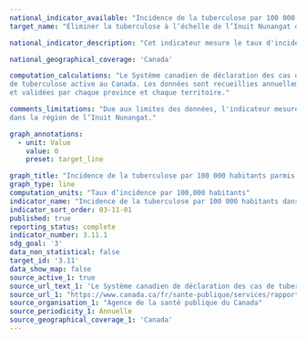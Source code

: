 ```yaml
---
national_indicator_available: "Incidence de la tuberculose par 100 000 habitants dans l’Inuit Nunangat"
target_name: "Éliminer la tuberculose à l’échelle de l’Inuit Nunangat d’ici 2030, et réduire l’incidence de la tuberculose active d’au moins 50 % d’ici 2025"

national_indicator_description: "Cet indicateur mesure le taux d'incidence de la tuberculose par 100 000 habitants dans l’Inuit Nunangat."

national_geographical_coverage: 'Canada' 

computation_calculations: "Le Système canadien de déclaration des cas de tuberculose est un système de surveillance contenant des données non nominales sur les cas 
de tuberculose active au Canada. Les données sont recueillies annuellement par les provinces et territoires, analysées par l’Agence de la santé publique du Canada (ASPC) 
et validées par chaque province et chaque territoire."

comments_limitations: "Due aux limites des données, l'indicateur mesure présentement le taux d'incidence de la tuberculose parmis la population Inuit plutôt que 
dans la région de l’Inuit Nunangat."

graph_annotations:
  - unit: Value
    value: 0
    preset: target_line

graph_title: "Incidence de la tuberculose par 100 000 habitants parmis la population Inuit"
graph_type: line
computation_units: "Taux d’incidence par 100,000 habitants"
indicator_name: "Incidence de la tuberculose par 100 000 habitants dans l’Inuit Nunangat"
indicator_sort_order: 03-11-01
published: true
reporting_status: complete
indicator_number: 3.11.1
sdg_goal: '3'
data_non_statistical: false
target_id: '3.11'
data_show_map: false
source_active_1: true
source_url_text_1: 'Le Système canadien de déclaration des cas de tuberculose'
source_url_1: "https://www.canada.ca/fr/sante-publique/services/rapports-publications/releve-maladies-transmissibles-canada-rmtc/numero-mensuel/2019-45/numero-2-7-fevrier-2019/article-4-tuberculose-au-canada.html"
source_organisation_1: "Agence de la santé publique du Canada"
source_periodicity_1: Annuelle
source_geographical_coverage_1: 'Canada'
---
```

